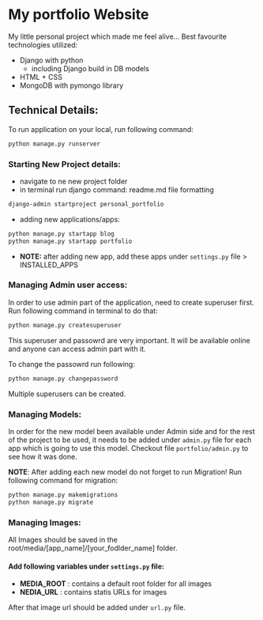 # My portfolio Website

My little personal project which made me feel alive... 
Best favourite technologies utilized: 
- Django with python
    - including Django build in DB models
- HTML + CSS 
- MongoDB with pymongo library


## Technical Details:

To run application on your local, run following command:
```bash
python manage.py runserver
```

### Starting New Project details:

- navigate to ne new project folder
- in terminal run django command:
    readme.md file formatting
```bash
django-admin startproject personal_portfolio
```

- adding new applications/apps:
```bash
python manage.py startapp blog 
python manage.py startapp portfolio
```

- **NOTE:** after adding new app, add these apps under `settings.py` file > INSTALLED_APPS

### Managing Admin user access:
In order to use admin part of the application, need to create superuser first.
Run following command in terminal to do that:
```bash
python manage.py createsuperuser
```

This superuser and passowrd are very important. It will be available online and anyone can access admin part with it. 

To change the passowrd run following:
```bash
python manage.py changepassword
```

Multiple superusers can be created. 


### Managing Models:
In order for the new model been available under Admin side and for the rest of the project to be used, it needs to be added under `admin.py` file for each app which is going to use this model.
Checkout file `portfolio/admin.py` to see how it was done. 

**NOTE**: After adding each new model do not forget to run Migration! 
Run following command for migration: 
```bash
python manage.py makemigrations
python manage.py migrate
```

### Managing Images:
All Images should be saved in the root/media/[app_name]/[your_fodlder_name] folder. 

#### Add following variables under `settings.py` file:
- **MEDIA_ROOT** : contains a default root folder for all images
- **NEDIA_URL** : contains statis URLs for images 

After that image url should be added under `url.py` file.